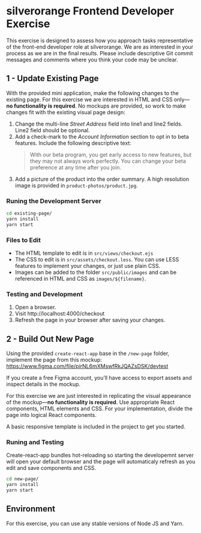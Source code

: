 silverorange Frontend Developer Exercise
==========================================
This exercise is designed to assess how you approach tasks representative of
the front-end developer role at silverorange. We are as interested in your
process as we are in the final results. Please include descriptive Git commit
messages and comments where you think your code may be unclear.

1 - Update Existing Page
------------------------
With the provided mini application, make the following changes to the existing
page. For this exercise we are interested in HTML and CSS only—**no
functionality is required**. No mockups are provided, so work to make changes
fit with the existing visual page design:

1. Change the multi-line *Street Address* field into line1 and line2 fields.
   Line2 field should be optional.
2. Add a check-mark to the *Account Information* section to opt in to beta
   features. Include the following descriptive text:
   > With our beta program, you get early access to new features, but they may
   > not always work perfectly. You can change your beta preference at any time
   > after you join.
3. Add a picture of the product into the order summary. A high resolution image
   is provided in `product-photos/product.jpg`.

### Runing the Development Server

```sh
cd existing-page/
yarn install
yarn start
```

### Files to Edit

 - The HTML template to edit is in `src/views/checkout.ejs`
 - The CSS to edit is in `src/assets/checkout.less`. You can use LESS features
   to implement your changes, or just use plain CSS.
 - Images can be added to the folder `src/public/images` and can be referenced
   in HTML and CSS as `images/${filename}`.

### Testing and Development

1. Open a browser.
2. Visit http://localhost:4000/checkout
3. Refresh the page in your browser after saving your changes.

2 - Build Out New Page
----------------------
Using the provided `create-react-app` base in the `/new-page` folder, implement
the page from this mockup:
https://www.figma.com/file/pirNL6mXMswfRkJQAZsDSK/devtest

If you create a free Figma account, you’ll have access to export assets and
inspect details in the mockup.

For this exercise we are just interested in replicating the visual appearance
of the mockup—**no functionality is required**. Use appropriate React
components, HTML elements and CSS. For your implementation, divide the page
into logical React components.

A basic responsive template is included in the project to get you started.

### Runing and Testing

Create-react-app bundles hot-reloading so starting the developemnt server will
open your default browser and the page will automaticaly refresh as you edit
and save components and CSS.

```sh
cd new-page/
yarn install
yarn start
```

Environment
-----------
For this exercise, you can use any stable versions of Node JS and Yarn.

